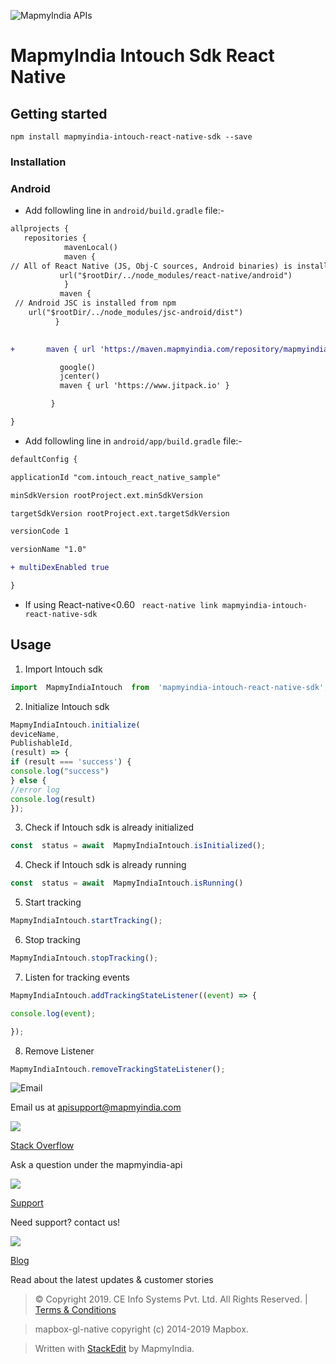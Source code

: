   

![MapmyIndia APIs](https://www.mapmyindia.com/api/img/mapmyindia-api.png)

  

# MapmyIndia Intouch Sdk React Native

## Getting started

  

`npm install mapmyindia-intouch-react-native-sdk --save`

  

###  Installation
### Android
* Add followling line in `android/build.gradle` file:-
```diff
allprojects {
   repositories {
            mavenLocal()
            maven {
// All of React Native (JS, Obj-C sources, Android binaries) is installed from npm
           url("$rootDir/../node_modules/react-native/android")
            }
           maven {
 // Android JSC is installed from npm
    url("$rootDir/../node_modules/jsc-android/dist")
          }

  
+       maven { url 'https://maven.mapmyindia.com/repository/mapmyindia/'}

           google()
           jcenter()
           maven { url 'https://www.jitpack.io' }

         }

}
```
  * Add followling line in `android/app/build.gradle` file:-
  ```diff
  defaultConfig {

applicationId "com.intouch_react_native_sample"

minSdkVersion rootProject.ext.minSdkVersion

targetSdkVersion rootProject.ext.targetSdkVersion

versionCode 1

versionName "1.0"

+ multiDexEnabled true

}
```
* If using React-native<0.60
` react-native link mapmyindia-intouch-react-native-sdk`

  

## Usage
1. Import Intouch sdk
```javascript
import  MapmyIndiaIntouch  from  'mapmyindia-intouch-react-native-sdk';

```

2. Initialize Intouch sdk
```javascript
MapmyIndiaIntouch.initialize(
deviceName,
PublishableId,
(result) => {
if (result === 'success') {
console.log("success")
} else {
//error log
console.log(result)
});
```
3.  Check if Intouch sdk is already initialized
```javascript
const  status = await  MapmyIndiaIntouch.isInitialized();
```
4.   Check if Intouch sdk is already running
```javascript
const  status = await  MapmyIndiaIntouch.isRunning()
```
5. Start tracking
```javascript
MapmyIndiaIntouch.startTracking();
```
6. Stop tracking
```javascript
MapmyIndiaIntouch.stopTracking();
```
7. Listen for tracking events
```javascript
MapmyIndiaIntouch.addTrackingStateListener((event) => {

console.log(event);

});
```
8. Remove Listener
```javascript
MapmyIndiaIntouch.removeTrackingStateListener();
```

![Email](https://www.google.com/a/cpanel/mapmyindia.co.in/images/logo.gif?service=google_gsuite)

Email us at [apisupport@mapmyindia.com](mailto:apisupport@mapmyindia.com)

  

![](https://www.mapmyindia.com/api/img/icons/stack-overflow.png)

[Stack Overflow](https://stackoverflow.com/questions/tagged/mapmyindia-api)

Ask a question under the mapmyindia-api

  

![](https://www.mapmyindia.com/api/img/icons/support.png)

[Support](https://www.mapmyindia.com/api/index.php#f_cont)

Need support? contact us!

  

![](https://www.mapmyindia.com/api/img/icons/blog.png)

[Blog](http://www.mapmyindia.com/blog/)

Read about the latest updates & customer stories

  
  

> © Copyright 2019. CE Info Systems Pvt. Ltd. All Rights Reserved. | [Terms & Conditions](http://www.mapmyindia.com/api/terms-&-conditions)

> mapbox-gl-native copyright (c) 2014-2019 Mapbox.

> Written with [StackEdit](https://stackedit.io/) by MapmyIndia.